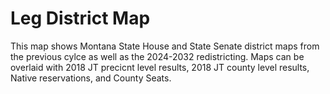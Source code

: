 # Leg District Map

This map shows Montana State House and State Senate district maps from the previous cylce as well as the 2024-2032 redistricting.
Maps can be overlaid with 2018 JT precicnt level results, 2018 JT county level results, Native reservations, and County Seats. 
